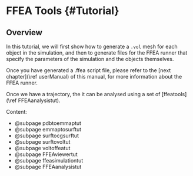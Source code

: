 FFEA Tools {#Tutorial}
=========================

Overview 
----------------

In this tutorial, we will first show how to generate a `.vol` mesh for each object in the simulation, and then to generate files for the FFEA runner that specify the parameters of the simulation and the objects themselves. 

Once you have generated a .ffea script file, please refer to the [next chapter](\ref userManual) of this manual, for more information about the FFEA runner.

Once we have a trajectory, the it can be analysed using a set of [ffeatools](\ref FFEAanalysistut).

Content:

- @subpage pdbtoemmaptut
- @subpage emmaptosurftut
- @subpage surftocgsurftut
- @subpage surftovoltut
- @subpage voltoffeatut
- @subpage FFEAviewertut
- @subpage ffeasimulationtut
- @subpage FFEAanalysistut

